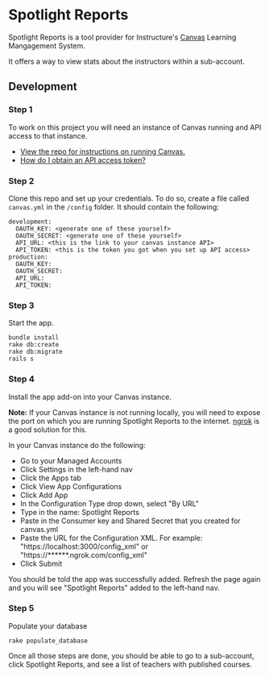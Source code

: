 # Spotlight Reports

Spotlight Reports is a tool provider for Instructure's [Canvas](https://github.com/instructure/canvas-lms) Learning Mangagement System.

It offers a way to view stats about the instructors within a sub-account.

## Development

### Step 1
To work on this project you will need an instance of Canvas running and API access to that instance. 
* [View the repo for instructions on running Canvas.](https://github.com/instructure/canvas-lms)
* [How do I obtain an API access token?](http://guides.instructure.com/m/4214/l/40399-how-do-i-obtain-an-api-access-token)

### Step 2
Clone this repo and set up your credentials. To do so, create a file called `canvas.yml` in the `/config` folder. It should contain the following:

```
development:
  OAUTH_KEY: <generate one of these yourself>
  OAUTH_SECRET: <generate one of these yourself>
  API_URL: <this is the link to your canvas instance API>
  API_TOKEN: <this is the token you got when you set up API access>
production:
  OAUTH_KEY:
  OAUTH_SECRET: 
  API_URL: 
  API_TOKEN: 
```

### Step 3
Start the app. 
```
bundle install
rake db:create
rake db:migrate
rails s
```

### Step 4
Install the app add-on into your Canvas instance. 

**Note:** If your Canvas instance is not running locally, you will need to expose the port on which you are running Spotlight Reports to the internet. [ngrok](https://ngrok.com/) is a good solution for this.

In your Canvas instance do the following:
* Go to your Managed Accounts
* Click Settings in the left-hand nav
* Click the Apps tab
* Click View App Configurations
* Click Add App
* In the Configuration Type drop down, select "By URL"
* Type in the name: Spotlight Reports
* Paste in the Consumer key and Shared Secret that you created for canvas.yml
* Paste the URL for the Configuration XML. For example: "https://localhost:3000/config_xml" or "https://******.ngrok.com/config_xml"
* Click Submit

You should be told the app was successfully added. Refresh the page again and you will see "Spotlight Reports" added to the left-hand nav.

### Step 5
Populate your database
```
rake populate_database
```

Once all those steps are done, you should be able to go to a sub-account, click Spotlight Reports, and see a list of teachers with published courses.
